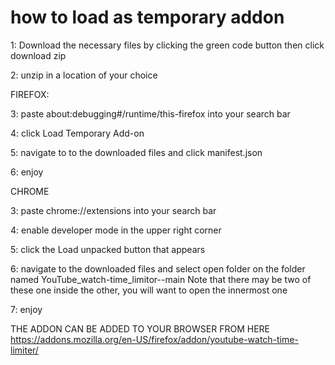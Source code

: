 # how to load as temporary addon

1: Download the necessary files by clicking the green code button then click download zip

2: unzip in a location of your choice 

FIREFOX:

3: paste about:debugging#/runtime/this-firefox into your search bar

4: click Load Temporary Add-on 

5: navigate to to the downloaded files and click manifest.json 

6: enjoy

CHROME

3: paste chrome://extensions into your search bar

4: enable developer mode in the upper right corner

5: click the Load unpacked button that appears 

6:  navigate to the downloaded files and select open folder on the folder named YouTube_watch-time_limitor--main 
Note that there may be two of these one inside the other, you will want to open the innermost one 

7: enjoy

THE ADDON CAN BE ADDED TO YOUR BROWSER FROM HERE
https://addons.mozilla.org/en-US/firefox/addon/youtube-watch-time-limiter/
